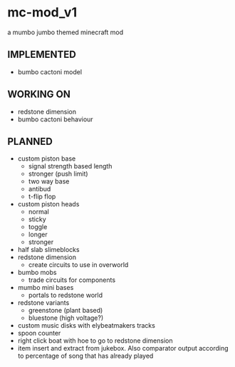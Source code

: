 # mc-mod_v1
a mumbo jumbo themed minecraft mod
## IMPLEMENTED
* bumbo cactoni model
## WORKING ON
* redstone dimension
* bumbo cactoni behaviour
## PLANNED
* custom piston base
  * signal strength based length
  * stronger (push limit)
  * two way base
  * antibud
  * t-flip flop
* custom piston heads
  * normal
  * sticky
  * toggle
  * longer
  * stronger
* half slab slimeblocks
* redstone dimension
  * create circuits to use in overworld
* bumbo mobs
  * trade circuits for components
* mumbo mini bases
  * portals to redstone world
* redstone variants
  * greenstone (plant based)
  * bluestone (high voltage?)
* custom music disks with elybeatmakers tracks
* spoon counter 
* right click boat with hoe to go to redstone dimension
* item insert and extract from jukebox. Also comparator output according to percentage of song that has already played
